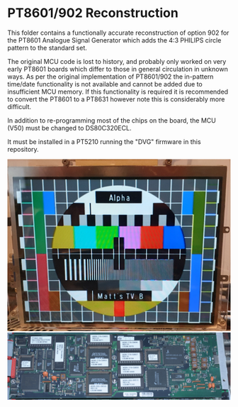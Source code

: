 # PT8601/902 Reconstruction

This folder contains a functionally accurate reconstruction of option 902 for the PT8601 Analogue Signal Generator which adds the 4:3 PHILIPS circle pattern to the standard set. 

The original MCU code is lost to history, and probably only worked on very early PT8601 boards which differ to those in general circulation in unknown ways. As per the original implementation of PT8601/902 the in-pattern time/date functionality is not available and cannot be added due to insufficient MCU memory. If this functionality is required it is recommended to convert the PT8601 to a PT8631 however note this is considerably more difficult.

In addition to re-programming most of the chips on the board, the MCU (V50) must be changed to DS80C320ECL.

It must be installed in a PT5210 running the "DVG" firmware in this repository.

![test card output](Running.jpg "PT5210/902 Running")
![programmed board](Board.jpg "PT5210/902 Board")


